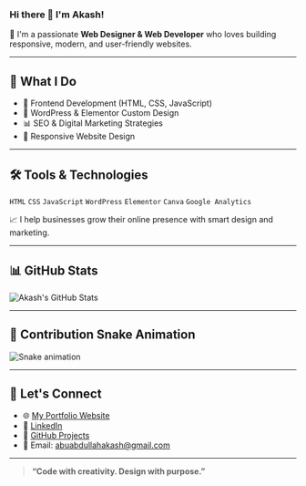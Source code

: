 ### Hi there 👋 I'm Akash!

🎯 I'm a passionate **Web Designer & Web Developer** who loves building responsive, modern, and user-friendly websites.

---

## 💼 What I Do
- 🔧 Frontend Development (HTML, CSS, JavaScript)
- 🎨 WordPress & Elementor Custom Design
- 📊 SEO & Digital Marketing Strategies
- 📱 Responsive Website Design

---

## 🛠 Tools & Technologies
`HTML` `CSS` `JavaScript` `WordPress` `Elementor` `Canva` `Google Analytics`

📈 I help businesses grow their online presence with smart design and marketing.

---

## 📊 GitHub Stats

![Akash's GitHub Stats](https://github-readme-stats.vercel.app/api?username=abuabdullahakash&show_icons=true&theme=radical)

---

## 🐍 Contribution Snake Animation

![Snake animation](https://github.com/abuabdullahakash/abuabdullahakash/blob/output/github-contribution-grid-snake.svg)

---

## 🔗 Let's Connect

- 🌐 [My Portfolio Website](https://abuabdullahakash.github.io/my-portfolio/)
- 💼 [LinkedIn](https://shorturl.at/enlf8)
- 🧠 [GitHub Projects](https://github.com/abuabdullahakash)
- 📧 Email: [abuabdullahakash@gmail.com](mailto:abuabdullahakash@gmail.com)

---

> **“Code with creativity. Design with purpose.”**
